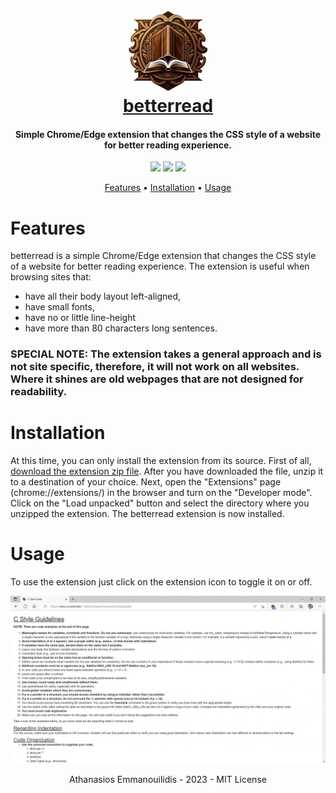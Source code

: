<h1 align="center">
  <br>
  <a href="https://github.com/athanasiosem/betterread">
  <img src="images/logo128.png"/><br/>
  betterread
  </a>
</h1>

<h4 align="center">Simple Chrome/Edge extension that changes the CSS style of a website for better reading experience.</h4>

<p align="center">
<a href="https://github.com/athanasiosem/betterread/blob/main/LICENSE"><img src="https://img.shields.io/badge/License-MIT-red.svg"></a>
<a href="https://github.com/athanasiosem/betterread/issues"><img src="https://img.shields.io/badge/contributions-welcome-brightgreen.svg?style=flat"></a>
<a href="https://github.com/athanasiosem/betterread/releases"><img src="https://img.shields.io/github/release/athanasiosem/betterread">
</p>

<p align="center">
  <a href="#features">Features</a> •
  <a href="#installation">Installation</a> •
  <a href="#usage">Usage</a>
</p>

# Features
betterread is a simple Chrome/Edge extension that changes the CSS style of a website for better reading experience. 
The extension is useful when browsing sites that:
- have all their body layout left-aligned,
- have small fonts, 
- have no or little line-height 
- have more than 80 characters long sentences. 

### SPECIAL NOTE: The extension takes a general approach and is not site specific, therefore, it will not work on all websites. Where it shines are old webpages that are not designed for readability.

# Installation
At this time, you can only install the extension from its source. First of all, [download the extension zip file](https://github.com/athanasiosem/betterread/archive/refs/heads/main.zip). After you have downloaded the file, unzip it to a destination of your choice. Next, open the "Extensions" page (chrome://extensions/) in the browser and turn on the "Developer mode".
Click on the "Load unpacked" button and select the directory where you unzipped the extension. The betterread extension is now installed.

# Usage
To use the extension just click on the extension icon to toggle it on or off.

![screen_capture](https://github.com/athanasiosem/betterread/blob/main/images/screencap.gif?raw=true)

<div align="center">
Athanasios Emmanouilidis - 2023 - MIT License
</div>
